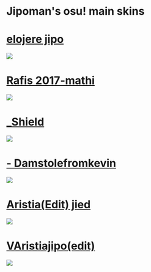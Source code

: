 # Jipoman's osu! main skins

# [elojere jipo](https://drive.google.com/uc?id=103GUW7ky68BxYnGR2m_JwrZDlc6wI3Yy&export=download)
![](https://i.imgur.com/eb7DHHW.jpg)

# [Rafis 2017-mathi](https://drive.google.com/uc?id=1hb1m4XKV0sjIierJrDQWrluSLavidoup&export=download)
![](https://i.imgur.com/XxxnA7J.jpg)

# [_Shield](https://drive.google.com/uc?id=14d-h3FmlFcz5suiS-OcYj5kBiu9m8rfF&export=download)
![](https://i.imgur.com/Uk9ut3G.jpeg)

# [- Damstolefromkevin](https://drive.google.com/uc?id=1Z34YjtKHoIzDkJMuNF9hQ9_Dns9Fc0Bt&export=download)
![](https://i.imgur.com/OJxdwYa.jpg)

# [Aristia(Edit) jied](https://drive.google.com/uc?id=1uKZgF6HU6wVGNAHsK2TYNcQVk0d8s-2R&export=download)
![](https://i.imgur.com/i3R9rAV.jpg)

# [VAristiajipo(edit)](https://drive.google.com/uc?id=1YYjzcRJNqaHdKGZrCeEDCaXudPd62cm9&export=download)
![](https://i.imgur.com/VYpjOp5.jpg)

